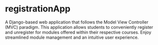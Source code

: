 # registrationApp
A Django-based web application that follows the Model View Controller (MVC) paradigm. This application allows students to conveniently register and unregister for modules offered within their respective courses. Enjoy streamlined module management and an intuitive user experience.
